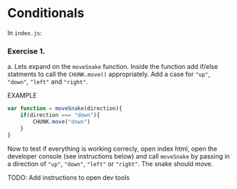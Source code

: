 # Conditionals

In `index.js`:

### Exercise 1. 

a. Lets expand on the `moveSnake` function. Inside the function add if/else statments to call the `CHUNK.move()` appropriately. Add a case for `"up"`, `"down"`, `"left"` and `"right"`.

EXAMPLE
```javascript
var function = moveSnake(direction){
    if(direction === "down"){
        CHUNK.move("down")
    }
}
```

Now to test if everything is working correcly, open index html, open the developer console (see instructions below) and call `moveSnake` by passing in a direction of `"up"`, `"down"`, `"left"` or `"right"`. The snake should move. 

TODO: Add instructions to open dev tools